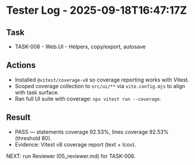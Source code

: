 # Tester Log - 2025-09-18T16:47:17Z

## Task
- TASK-006 - Web.UI - Helpers, copy/export, autosave

## Actions
- Installed `@vitest/coverage-v8` so coverage reporting works with Vitest.
- Scoped coverage collection to `src/ui/**` via `vite.config.mjs` to align with task surface.
- Ran full UI suite with coverage: `npx vitest run --coverage`.

## Result
- PASS — statements coverage 92.53%, lines coverage 92.53% (threshold 80).
- Evidence: Vitest v8 coverage report (text + lcov).

NEXT: run Reviewer (05_reviewer.md) for TASK-006.
